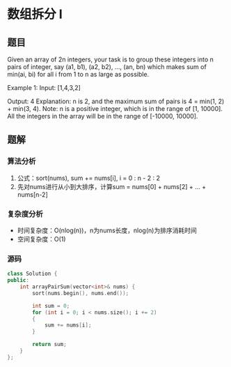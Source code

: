 # 数组拆分 I
## 题目
Given an array of 2n integers, your task is to group these integers into n pairs of integer, say (a1, b1), (a2, b2), ..., (an, bn) which makes sum of min(ai, bi) for all i from 1 to n as large as possible.

Example 1:
Input: [1,4,3,2]

Output: 4
Explanation: n is 2, and the maximum sum of pairs is 4 = min(1, 2) + min(3, 4).
Note:
n is a positive integer, which is in the range of [1, 10000].
All the integers in the array will be in the range of [-10000, 10000].

## 题解
### 算法分析
1. 公式：sort(nums), sum += nums[i], i = 0 : n - 2 : 2
2. 先对nums进行从小到大排序，计算sum = nums[0] + nums[2] + ... + nums[n-2]
### 复杂度分析
+ 时间复杂度：O(nlog(n))，n为nums长度，nlog(n)为排序消耗时间
+ 空间复杂度：O(1)
### 源码
```C++ []
class Solution {
public:
    int arrayPairSum(vector<int>& nums) {
        sort(nums.begin(), nums.end());

        int sum = 0;
        for (int i = 0; i < nums.size(); i += 2)
        {
            sum += nums[i];
        }

        return sum;
    }
};
